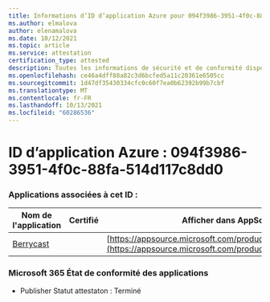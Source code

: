 ```yaml
---
title: Informations d’ID d’application Azure pour 094f3986-3951-4f0c-88fa-514d117c8dd0
ms.author: elmalova
author: elenamalova
ms.date: 10/12/2021
ms.topic: article
ms.service: attestation
certification_type: attested
description: Toutes les informations de sécurité et de conformité disponibles pour 094f3986-3951-4f0c-88fa-514d117c8dd0.
ms.openlocfilehash: ce46a4dff88a82c3d6bcfed5a11c20361e6505cc
ms.sourcegitcommit: 1d47df35430334cfc0c60f7ea0b62392b99b7cbf
ms.translationtype: MT
ms.contentlocale: fr-FR
ms.lasthandoff: 10/13/2021
ms.locfileid: "60286536"
---
```

# <a name="azure-app-id-094f3986-3951-4f0c-88fa-514d117c8dd0"></a>ID d’application Azure : 094f3986-3951-4f0c-88fa-514d117c8dd0


### <a name="apps-associated-with-this-id"></a>Applications associées à cet ID :
| **Nom de l'application** | **Certifié** | **Afficher dans AppSource** |
|--------------|---------------|-----------------------|
| [Berrycast](https://docs.microsoft.com/microsoft-365-app-certification/forward/WA200002798) |  | [https://appsource.microsoft.com/product/office/WA200002798](https://appsource.microsoft.com/product/office/WA200002798) |

### <a name="microsoft-365-app-compliance-status"></a>Microsoft 365 État de conformité des applications
- Publisher Statut attestaton : Terminé
